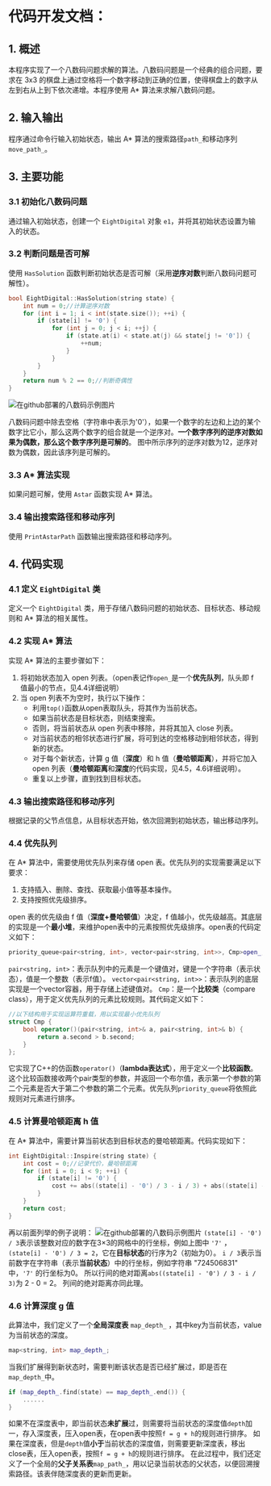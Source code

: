 # 代码开发文档：

## 1. 概述

本程序实现了一个八数码问题求解的算法。八数码问题是一个经典的组合问题，要求在 3x3 的棋盘上通过空格将一个数字移动到正确的位置，使得棋盘上的数字从左到右从上到下依次递增。本程序使用 A* 算法来求解八数码问题。

## 2. 输入输出

程序通过命令行输入初始状态，输出 A* 算法的搜索路径`path_`和移动序列`move_path_`。

## 3. 主要功能

### 3.1 初始化八数码问题

通过输入初始状态，创建一个 `EightDigital` 对象 `e1`，并将其初始状态设置为输入的状态。

### 3.2 判断问题是否可解

使用 `HasSolution` 函数判断初始状态是否可解（采用**逆序对数**判断八数码问题可解性）。
```C++
bool EightDigital::HasSolution(string state) {
	int num = 0;//计算逆序对数 
	for (int i = 1; i < int(state.size()); ++i) {
		if (state[i] != '0') {
			for (int j = 0; j < i; ++j) {
				if (state.at(i) < state.at(j) && state[j != '0']) {
					++num;
				}
			}
		}
	}
	return num % 2 == 0;//判断奇偶性 
}
```
![在github部署的八数码示例图片](https://cdn.jsdelivr.net/gh/wink-snow/piceeimage/image/EightDigitalSample.png)

八数码问题中除去空格（字符串中表示为'0'），如果一个数字的左边和上边的某个数字比它小，那么这两个数字的组合就是一个逆序对。**一个数字序列的逆序对数如果为偶数，那么这个数字序列是可解的**。
图中所示序列的逆序对数为12，逆序对数为偶数，因此该序列是可解的。

### 3.3 A* 算法实现

如果问题可解，使用 `Astar` 函数实现 A* 算法。

### 3.4 输出搜索路径和移动序列

使用 `PrintAstarPath` 函数输出搜索路径和移动序列。

## 4. 代码实现

### 4.1 定义 `EightDigital` 类

定义一个 `EightDigital` 类，用于存储八数码问题的初始状态、目标状态、移动规则和 A* 算法的相关属性。

### 4.2 实现 A* 算法

实现 A* 算法的主要步骤如下：

1. 将初始状态加入 open 列表。（open表记作`open_`是一个**优先队列**，队头即 f 值最小的节点，见4.4详细说明）
2. 当 open 列表不为空时，执行以下操作：
  	* 利用`top()`函数从open表取队头，将其作为当前状态。
  	* 如果当前状态是目标状态，则结束搜索。
  	* 否则，将当前状态从 open 列表中移除，并将其加入 close 列表。
  	* 对当前状态的相邻状态进行扩展，将可到达的空格移动到相邻状态，得到新的状态。
  	* 对于每个新状态，计算 g 值（**深度**）和 h 值（**曼哈顿距离**），并将它加入 open 列表（**曼哈顿距离**和**深度**的代码实现，见4.5，4.6详细说明）。
  	* 重复以上步骤，直到找到目标状态。

### 4.3 输出搜索路径和移动序列

根据记录的父节点信息，从目标状态开始，依次回溯到初始状态，输出移动序列。

### 4.4 优先队列
在 A* 算法中，需要使用优先队列来存储 open 表。优先队列的实现需要满足以下要求：
1. 支持插入、删除、查找、获取最小值等基本操作。
2. 支持按照优先级排序。

open 表的优先级由 f 值（**深度+曼哈顿值**）决定，f 值越小，优先级越高。其底层的实现是一个**最小堆**，来维护open表中的元素按照优先级排序。open表的代码定义如下：
```c++
priority_queue<pair<string, int>, vector<pair<string, int>>, Cmp>open_;
```
`pair<string, int>`：表示队列中的元素是一个键值对，键是一个字符串（表示状态），值是一个整数（表示f值）。
`vector<pair<string, int>>`：表示队列的底层实现是一个vector容器，用于存储上述键值对。
`Cmp`：是一个**比较类**（compare class），用于定义优先队列的元素比较规则。其代码定义如下：
```c++
//以下结构用于实现运算符重载，用以实现最小优先队列 
struct Cmp {
	bool operator()(pair<string, int>& a, pair<string, int>& b) {
		return a.second > b.second;
	}
};
```
它实现了C++的仿函数`operator()`（**lambda表达式**），用于定义一个**比较函数**。这个比较函数接收两个pair类型的参数，并返回一个布尔值，表示第一个参数的第二个元素是否大于第二个参数的第二个元素。优先队列`priority_queue`将依照此规则对元素进行排序。

### 4.5 计算曼哈顿距离 h 值

在 A* 算法中，需要计算当前状态到目标状态的曼哈顿距离。代码实现如下：
```c++
int EightDigital::Inspire(string state) {
	int cost = 0;//记录代价，曼哈顿距离 
	for (int i = 0; i < 9; ++i) {
		if (state[i] != '0') {
			cost += abs((state[i] - '0') / 3 - i / 3) + abs((state[i] - '0') % 3 - i % 3);
		}
	}
	return cost;
}
```
再以前面列举的例子说明：
![在github部署的八数码示例图片](https://cdn.jsdelivr.net/gh/wink-snow/piceeimage/image/EightDigitalSample.png)
`(state[i] - '0') / 3`表示该整数对应的数字在3×3的网格中的行坐标，例如上图中 `'7'` ，`(state[i] - '0') / 3 = 2`，它在**目标状态**的行序为2（初始为0）。
`i / 3`表示当前数字在字符串（表示**当前状态**）中的行坐标，例如字符串 "724506831" 中，`'7'` 的行坐标为0。
所以行间的绝对距离`abs((state[i] - '0') / 3 - i / 3)`为 2 - 0 = 2。
列间的绝对距离亦同此理。

### 4.6 计算深度 g 值
此算法中，我们定义了一个**全局深度表** `map_depth_` ，其中key为当前状态，value为当前状态的深度。
```c++
map<string, int> map_depth_;
```
当我们扩展得到新状态时，需要判断该状态是否已经扩展过，即是否在`map_depth_`中。
```c++
if (map_depth_.find(state) == map_depth_.end()) {
	......
}
```
如果不在深度表中，即当前状态**未扩展**过，则需要将当前状态的深度值`depth`加一，存入深度表，压入open表，在open表中按照`f = g + h`的规则进行排序。
如果在深度表，但是`depth`值**小于**当前状态的深度值，则需要更新深度表，移出close表，压入open表，按照`f = g + h`的规则进行排序。
在此过程中，我们还定义了一个全局的**父子关系表**`map_path_`，用以记录当前状态的父状态，以便回溯搜索路径。该表伴随深度表的更新而更新。
